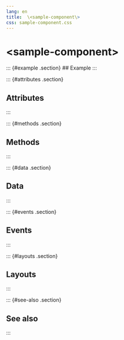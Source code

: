```yaml
---
lang: en
title:  \<sample-component\>
css: sample-component.css
---
```


<div>

# \<sample-component\>

</div>

<main>
::: {#example .section}
## Example
:::

::: {#attributes .section}
## Attributes
:::

::: {#methods .section}
## Methods
:::

::: {#data .section}
## Data
:::

::: {#events .section}
## Events
:::

::: {#layouts .section}
## Layouts
:::

::: {#see-also .section}
## See also
:::
</main>


<script type="module">
import {SampleComponent} from './SampleComponent.js'

window.sampleComponent = document.querySelector('sample-component')
</script>


